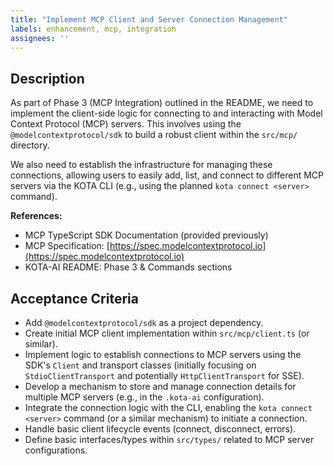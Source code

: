 ```yaml
---
title: "Implement MCP Client and Server Connection Management"
labels: enhancement, mcp, integration
assignees: ''
---
```


## Description

As part of Phase 3 (MCP Integration) outlined in the README, we need to implement the client-side logic for connecting to and interacting with Model Context Protocol (MCP) servers. This involves using the `@modelcontextprotocol/sdk` to build a robust client within the `src/mcp/` directory.

We also need to establish the infrastructure for managing these connections, allowing users to easily add, list, and connect to different MCP servers via the KOTA CLI (e.g., using the planned `kota connect <server>` command).

**References:**

*   MCP TypeScript SDK Documentation (provided previously)
*   MCP Specification: [https://spec.modelcontextprotocol.io](https://spec.modelcontextprotocol.io)
*   KOTA-AI README: Phase 3 & Commands sections

## Acceptance Criteria

*   Add `@modelcontextprotocol/sdk` as a project dependency.
*   Create initial MCP client implementation within `src/mcp/client.ts` (or similar).
*   Implement logic to establish connections to MCP servers using the SDK's `Client` and transport classes (initially focusing on `StdioClientTransport` and potentially `HttpClientTransport` for SSE).
*   Develop a mechanism to store and manage connection details for multiple MCP servers (e.g., in the `.kota-ai` configuration).
*   Integrate the connection logic with the CLI, enabling the `kota connect <server>` command (or a similar mechanism) to initiate a connection.
*   Handle basic client lifecycle events (connect, disconnect, errors).
*   Define basic interfaces/types within `src/types/` related to MCP server configurations.
